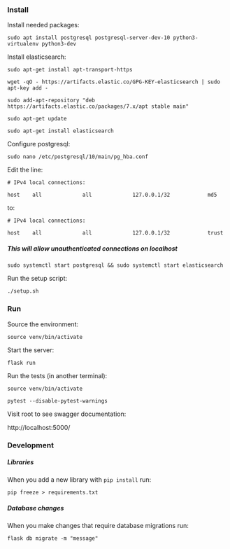 ### Install

Install needed packages:

`sudo apt install postgresql postgresql-server-dev-10 python3-virtualenv python3-dev`

Install elasticsearch:

`sudo apt-get install apt-transport-https`

`wget -qO - https://artifacts.elastic.co/GPG-KEY-elasticsearch | sudo apt-key add -`

`sudo add-apt-repository "deb https://artifacts.elastic.co/packages/7.x/apt stable main"`

`sudo apt-get update`

`sudo apt-get install elasticsearch`

Configure postgresql:

`sudo nano /etc/postgresql/10/main/pg_hba.conf`

Edit the line:

`# IPv4 local connections:`

`host    all             all             127.0.0.1/32            md5`

to:

`# IPv4 local connections:`

`host    all             all             127.0.0.1/32            trust`

##### This will allow unauthenticated connections on localhost

`sudo systemctl start postgresql && sudo systemctl start elasticsearch`

Run the setup script:

`./setup.sh`

### Run
Source the environment:

`source venv/bin/activate`

Start the server:

`flask run`

Run the tests (in another terminal):

`source venv/bin/activate`

`pytest --disable-pytest-warnings`

Visit root to see swagger documentation:

http://localhost:5000/

### Development
##### Libraries
When you add a new library with `pip install` run:

`pip freeze > requirements.txt`

##### Database changes
When you make changes that require database migrations run:

`flask db migrate -m "message"`

